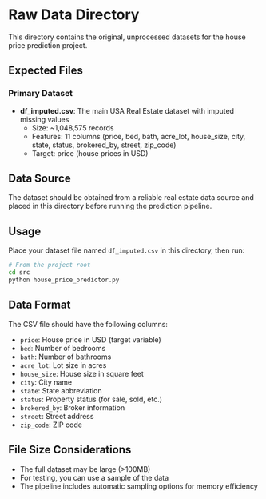 # Raw Data Directory

This directory contains the original, unprocessed datasets for the house price prediction project.

## Expected Files

### Primary Dataset
- **df_imputed.csv**: The main USA Real Estate dataset with imputed missing values
  - Size: ~1,048,575 records
  - Features: 11 columns (price, bed, bath, acre_lot, house_size, city, state, status, brokered_by, street, zip_code)
  - Target: price (house prices in USD)

## Data Source

The dataset should be obtained from a reliable real estate data source and placed in this directory before running the prediction pipeline.

## Usage

Place your dataset file named `df_imputed.csv` in this directory, then run:

```bash
# From the project root
cd src
python house_price_predictor.py
```

## Data Format

The CSV file should have the following columns:
- `price`: House price in USD (target variable)
- `bed`: Number of bedrooms
- `bath`: Number of bathrooms  
- `acre_lot`: Lot size in acres
- `house_size`: House size in square feet
- `city`: City name
- `state`: State abbreviation
- `status`: Property status (for sale, sold, etc.)
- `brokered_by`: Broker information
- `street`: Street address
- `zip_code`: ZIP code

## File Size Considerations

- The full dataset may be large (>100MB)
- For testing, you can use a sample of the data
- The pipeline includes automatic sampling options for memory efficiency